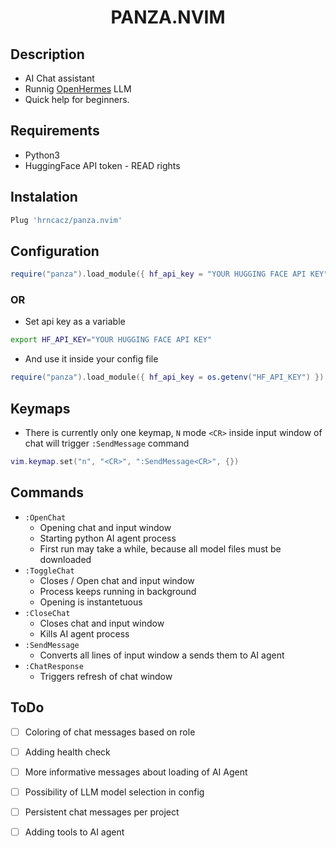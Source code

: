 <div align="center">

# PANZA.NVIM

</div>

## Description

- AI Chat assistant
- Runnig [OpenHermes](https://huggingface.co/teknium/OpenHermes-2.5-Mistral-7B) LLM
- Quick help for beginners.


## Requirements

- Python3
- HuggingFace API token - READ rights


## Instalation

```lua
Plug 'hrncacz/panza.nvim'

```

## Configuration

```lua
require("panza").load_module({ hf_api_key = "YOUR HUGGING FACE API KEY" })
```
### OR
- Set api key as a variable
```bash
export HF_API_KEY="YOUR HUGGING FACE API KEY"
```
- And use it inside your config file
```lua
require("panza").load_module({ hf_api_key = os.getenv("HF_API_KEY") })
```

## Keymaps

- There is currently only one keymap, `N` mode `<CR>` inside input window of chat will trigger `:SendMessage` command
```lua
vim.keymap.set("n", "<CR>", ":SendMessage<CR>", {})
```


## Commands

- `:OpenChat`
    - Opening chat and input window
    - Starting python AI agent process
    - First run may take a while, because all model files must be downloaded
- `:ToggleChat`
    - Closes / Open chat and input window
    - Process keeps running in background
    - Opening is instantetuous
- `:CloseChat`
    - Closes chat and input window
    - Kills AI agent process
- `:SendMessage`
    - Converts all lines of input window a sends them to AI agent
- `:ChatResponse`
    - Triggers refresh of chat window


## ToDo

- [ ] Coloring of chat messages based on role
- [ ] Adding health check
- [ ] More informative messages about loading of AI Agent
- [ ] Possibility of LLM model selection in config
- [ ] Persistent chat messages per project
- [ ] Adding tools to AI agent



